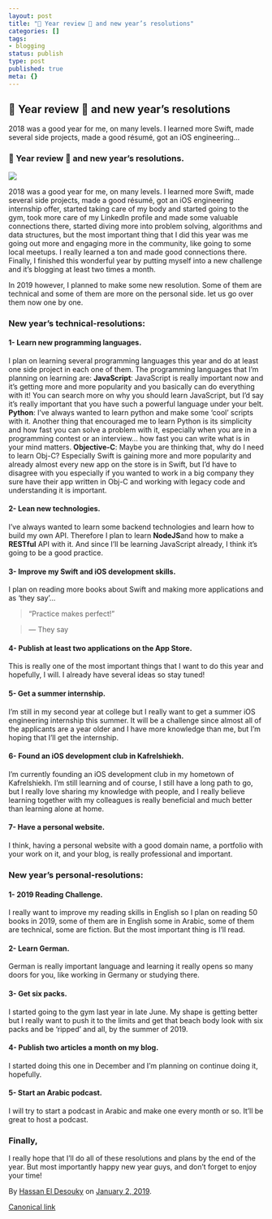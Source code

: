 ```yaml
---
layout: post
title: "👏 Year review 👏 and new year’s resolutions"
categories: []
tags:
- blogging
status: publish
type: post
published: true
meta: {}
---
```


## 👏 Year review 👏 and new year’s resolutions

2018 was a good year for me, on many levels. I learned more Swift, made several side projects, made a good résumé, got an iOS engineering…

### 👏 Year review 👏 and new year’s resolutions.

![](https://cdn-images-1.medium.com/max/2560/1*ZBwyZTIaOi3GL4DBqTsQ5g.jpeg)

2018 was a good year for me, on many levels. I learned more Swift, made several side projects, made a good résumé, got an iOS engineering internship offer, started taking care of my body and started going to the gym, took more care of my LinkedIn profile and made some valuable connections there, started diving more into problem solving, algorithms and data structures, but the most important thing that I did this year was me going out more and engaging more in the community, like going to some local meetups. I really learned a ton and made good connections there. Finally, I finished this wonderful year by putting myself into a new challenge and it’s blogging at least two times a month.

In 2019 however, I planned to make some new resolution. Some of them are technical and some of them are more on the personal side. let us go over them now one by one.

### New year’s technical-resolutions:

#### 1- Learn new programming languages.

I plan on learning several programming languages this year and do at least one side project in each one of them. The programming languages that I’m planning on learning are:
**JavaScript**: JavaScript is really important now and it’s getting more and more popularity and you basically can do everything with it! You can search more on why you should learn JavaScript, but I’d say it’s really important that you have such a powerful language under your belt.
**Python**: I’ve always wanted to learn python and make some ‘cool’ scripts with it. Another thing that encouraged me to learn Python is its simplicity and how fast you can solve a problem with it, especially when you are in a programming contest or an interview… how fast you can write what is in your mind matters.
**Objective-C**: Maybe you are thinking that, why do I need to learn Obj-C? Especially Swift is gaining more and more popularity and already almost every new app on the store is in Swift, but I’d have to disagree with you especially if you wanted to work in a big company they sure have their app written in Obj-C and working with legacy code and understanding it is important.

#### 2- Lean new technologies.

I’ve always wanted to learn some backend technologies and learn how to build my own API. Therefore I plan to learn **NodeJS**and how to make a **RESTful** API with it. And since I’ll be learning JavaScript already, I think it’s going to be a good practice.

#### 3- Improve my Swift and iOS development skills.

I plan on reading more books about Swift and making more applications and as ‘they say’…

> “Practice makes perfect!”

> — They say

#### 4- Publish at least two applications on the App Store.

This is really one of the most important things that I want to do this year and hopefully, I will. I already have several ideas so stay tuned!

#### **5- Get a summer internship.**

I’m still in my second year at college but I really want to get a summer iOS engineering internship this summer. It will be a challenge since almost all of the applicants are a year older and I have more knowledge than me, but I’m hoping that I’ll get the internship.

#### 6- Found an iOS development club in Kafrelshiekh.

I’m currently founding an iOS development club in my hometown of Kafrelshiekh. I’m still learning and of course, I still have a long path to go, but I really love sharing my knowledge with people, and I really believe learning together with my colleagues is really beneficial and much better than learning alone at home.

#### 7- Have a personal website.

I think, having a personal website with a good domain name, a portfolio with your work on it, and your blog, is really professional and important.

### New year’s personal-resolutions:

#### 1- 2019 Reading Challenge.

I really want to improve my reading skills in English so I plan on reading 50 books in 2019, some of them are in English some in Arabic, some of them are technical, some are fiction. But the most important thing is I’ll read.

#### 2- Learn German.

German is really important language and learning it really opens so many doors for you, like working in Germany or studying there.

#### 3- Get six packs.

I started going to the gym last year in late June. My shape is getting better but I really want to push it to the limits and get that beach body look with six packs and be ‘ripped’ and all, by the summer of 2019.

#### 4- Publish two articles a month on my blog.

I started doing this one in December and I’m planning on continue doing it, hopefully.

#### 5- Start an Arabic podcast.

I will try to start a podcast in Arabic and make one every month or so. It’ll be great to host a podcast.

### Finally,

I really hope that I’ll do all of these resolutions and plans by the end of the year. But most importantly happy new year guys, and don’t forget to enjoy your time!

By [Hassan El Desouky](https://medium.com/@hassaneldesouky) on [January 2, 2019](https://medium.com/p/c2eabcd6b3f6).

[Canonical link](https://medium.com/@hassaneldesouky/year-review-and-new-years-resolutions-c2eabcd6b3f6)